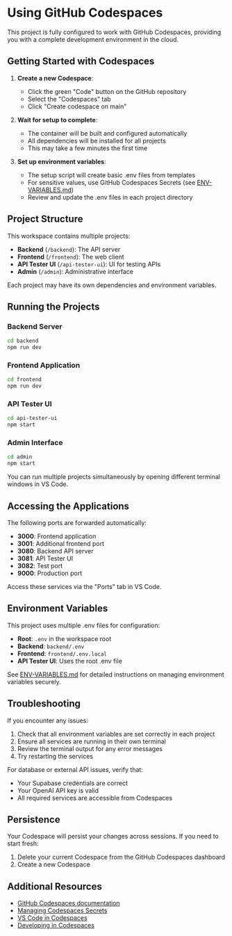 # Using GitHub Codespaces

This project is fully configured to work with GitHub Codespaces, providing you with a complete development environment in the cloud.

## Getting Started with Codespaces

1. **Create a new Codespace**:
   - Click the green "Code" button on the GitHub repository
   - Select the "Codespaces" tab
   - Click "Create codespace on main"

2. **Wait for setup to complete**:
   - The container will be built and configured automatically
   - All dependencies will be installed for all projects
   - This may take a few minutes the first time

3. **Set up environment variables**:
   - The setup script will create basic .env files from templates
   - For sensitive values, use GitHub Codespaces Secrets (see [ENV-VARIABLES.md](ENV-VARIABLES.md))
   - Review and update the .env files in each project directory

## Project Structure

This workspace contains multiple projects:

- **Backend** (`/backend`): The API server
- **Frontend** (`/frontend`): The web client
- **API Tester UI** (`/api-tester-ui`): UI for testing APIs
- **Admin** (`/admin`): Administrative interface

Each project may have its own dependencies and environment variables.

## Running the Projects

### Backend Server

```bash
cd backend
npm run dev
```

### Frontend Application

```bash
cd frontend
npm run dev
```

### API Tester UI

```bash
cd api-tester-ui
npm start
```

### Admin Interface

```bash
cd admin
npm start
```

You can run multiple projects simultaneously by opening different terminal windows in VS Code.

## Accessing the Applications

The following ports are forwarded automatically:

- **3000**: Frontend application
- **3001**: Additional frontend port
- **3080**: Backend API server
- **3081**: API Tester UI
- **3082**: Test port
- **9000**: Production port

Access these services via the "Ports" tab in VS Code.

## Environment Variables

This project uses multiple .env files for configuration:

- **Root**: `.env` in the workspace root
- **Backend**: `backend/.env`
- **Frontend**: `frontend/.env.local`
- **API Tester UI**: Uses the root .env file

See [ENV-VARIABLES.md](ENV-VARIABLES.md) for detailed instructions on managing environment variables securely.

## Troubleshooting

If you encounter any issues:

1. Check that all environment variables are set correctly in each project
2. Ensure all services are running in their own terminal
3. Review the terminal output for any error messages
4. Try restarting the services

For database or external API issues, verify that:
- Your Supabase credentials are correct
- Your OpenAI API key is valid
- All required services are accessible from Codespaces

## Persistence

Your Codespace will persist your changes across sessions. If you need to start fresh:

1. Delete your current Codespace from the GitHub Codespaces dashboard
2. Create a new Codespace

## Additional Resources

- [GitHub Codespaces documentation](https://docs.github.com/en/codespaces)
- [Managing Codespaces Secrets](https://docs.github.com/en/codespaces/managing-your-codespaces/managing-encrypted-secrets-for-your-codespaces)
- [VS Code in Codespaces](https://code.visualstudio.com/docs/remote/codespaces)
- [Developing in Codespaces](https://docs.github.com/en/codespaces/developing-in-codespaces) 
